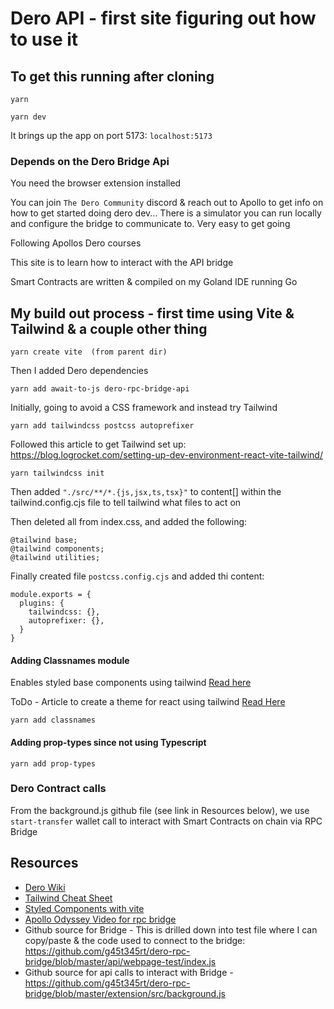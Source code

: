 # Dero API - first site figuring out how to use it

## To get this running after cloning
```yarn```

```yarn dev```

It brings up the app on port 5173:  `localhost:5173`

### Depends on the Dero Bridge Api
You need the browser extension installed

You can join `The Dero Community` discord & reach out to Apollo to get info on how to get started doing dero dev... There is a simulator you can run locally and configure the bridge to communicate to.  Very easy to get going


Following Apollos Dero courses

This site is to learn how to interact with the API bridge 

Smart Contracts are written & compiled on my Goland IDE running Go

## My build out process - first time using Vite & Tailwind & a couple other thing

```
yarn create vite  (from parent dir)
```
Then I added Dero dependencies 

```yarn add await-to-js dero-rpc-bridge-api```

Initially, going to avoid a CSS framework and instead try Tailwind

```yarn add tailwindcss postcss autoprefixer```

Followed this article to get Tailwind set up: https://blog.logrocket.com/setting-up-dev-environment-react-vite-tailwind/

```yarn tailwindcss init```

Then added ```"./src/**/*.{js,jsx,ts,tsx}"```  to content[] within the tailwind.config.cjs file to tell tailwind what files to act on

Then deleted all from index.css, and added the following:
```
@tailwind base;
@tailwind components;
@tailwind utilities;
```
Finally created file `postcss.config.cjs` and added thi content:

```
module.exports = {
  plugins: {
    tailwindcss: {},
    autoprefixer: {},
  }
}
```

#### Adding Classnames module 
Enables styled base components using tailwind
[Read here](https://www.smashingmagazine.com/2020/05/reusable-react-components-tailwind/)

ToDo - Article to create a theme for react using tailwind [Read Here](https://blog.logrocket.com/theming-react-components-tailwind-css/)

`yarn add classnames`

#### Adding prop-types since not using Typescript

`yarn add prop-types`

### Dero Contract calls 
From the background.js github file (see link in Resources below), we use `start-transfer` wallet call to interact with Smart Contracts on chain via RPC Bridge

## Resources
 - [Dero Wiki](https://dero-wiki.mysrv.cloud/index.php/Main_Page)
 - [Tailwind Cheat Sheet](https://nerdcave.com/tailwind-cheat-sheet)
 - [Styled Components with vite](https://dev.to/glocore/configure-emotion-with-your-vite-react-project-7jl)
 - [Apollo Odyssey Video for rpc bridge](https://odysee.com/@apollo5ever:1/dd101-w3-api:e)
 - Github source for Bridge - This is drilled down into test file where I can copy/paste & the code used to connect to the bridge: https://github.com/g45t345rt/dero-rpc-bridge/blob/master/api/webpage-test/index.js
 - Github source for api calls to interact with Bridge - https://github.com/g45t345rt/dero-rpc-bridge/blob/master/extension/src/background.js
